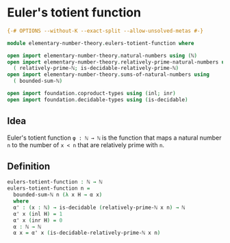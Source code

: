 # Euler's totient function

```agda
{-# OPTIONS --without-K --exact-split --allow-unsolved-metas #-}

module elementary-number-theory.eulers-totient-function where

open import elementary-number-theory.natural-numbers using (ℕ)
open import elementary-number-theory.relatively-prime-natural-numbers using
  ( relatively-prime-ℕ; is-decidable-relatively-prime-ℕ)
open import elementary-number-theory.sums-of-natural-numbers using
  ( bounded-sum-ℕ)

open import foundation.coproduct-types using (inl; inr)
open import foundation.decidable-types using (is-decidable)
```

## Idea

Euler's totient function `φ : ℕ → ℕ` is the function that maps a natural number `n` to the number of `x < n` that are relatively prime with `n`.

## Definition

```agda
eulers-totient-function : ℕ → ℕ
eulers-totient-function n =
  bounded-sum-ℕ n (λ x H → α x)
  where
  α' : (x : ℕ) → is-decidable (relatively-prime-ℕ x n) → ℕ
  α' x (inl H) = 1
  α' x (inr H) = 0
  α : ℕ → ℕ
  α x = α' x (is-decidable-relatively-prime-ℕ x n)
```
